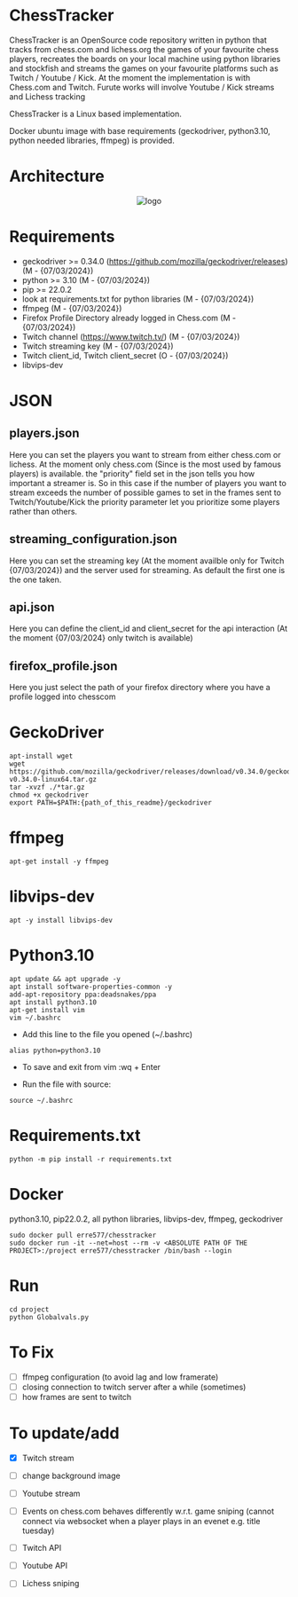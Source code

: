 # ChessTracker

ChessTracker is an OpenSource code repository written in python that tracks from chess.com and lichess.org the games of your favourite chess players,
recreates the boards on your local machine using python libraries and stockfish and streams the games on your favourite platforms such as Twitch / Youtube / Kick.
At the moment the implementation is with Chess.com and Twitch.
Furute works will involve Youtube / Kick streams and Lichess tracking

ChessTracker is a Linux based implementation.

Docker ubuntu image with base requirements (geckodriver, python3.10, python needed libraries, ffmpeg) is provided.

# Architecture

<p align="center">
  <img src="https://i.ibb.co/Pjp9y2y/chesstracker.png" alt="logo">
</p>

# Requirements

- geckodriver >= 0.34.0 (https://github.com/mozilla/geckodriver/releases) (M - {07/03/2024})
- python >= 3.10 (M - {07/03/2024})
- pip >= 22.0.2
- look at requirements.txt for python libraries (M - {07/03/2024})
- ffmpeg (M - {07/03/2024})
- Firefox Profile Directory already logged in Chess.com (M - {07/03/2024})
- Twitch channel (https://www.twitch.tv/) (M - {07/03/2024})
- Twitch streaming key (M - {07/03/2024})
- Twitch client_id, Twitch client_secret (O - {07/03/2024})
- libvips-dev

# JSON

## players.json

Here you can set the players you want to stream from either chess.com or lichess.
At the moment only chess.com (Since is the most used by famous players) is available.
the "priority" field set in the json tells you how important a streamer is. So in this case if the number of players you want to stream
exceeds the number of possible games to set in the frames sent to Twitch/Youtube/Kick the priority parameter let you prioritize some players rather than others.

## streaming_configuration.json  

Here you can set the streaming key (At the moment availble only for Twitch {07/03/2024}) and the server used for streaming.
As default the first one is the one taken.

## api.json

Here you can define the client_id and client_secret for the api interaction (At the moment {07/03/2024} only twitch is available)

## firefox_profile.json

Here you just select the path of your firefox directory where you have a profile logged into chesscom


# GeckoDriver

```
apt-install wget
wget https://github.com/mozilla/geckodriver/releases/download/v0.34.0/geckodriver-v0.34.0-linux64.tar.gz
tar -xvzf ./*tar.gz
chmod +x geckodriver
export PATH=$PATH:{path_of_this_readme}/geckodriver
```

# ffmpeg

```
apt-get install -y ffmpeg
```

# libvips-dev

```
apt -y install libvips-dev
```

# Python3.10

```
apt update && apt upgrade -y
apt install software-properties-common -y
add-apt-repository ppa:deadsnakes/ppa
apt install python3.10
apt-get install vim
vim ~/.bashrc
```

- Add this line to the file you opened (~/.bashrc)
```
alias python=python3.10
```

- To save and exit from vim :wq + Enter

- Run the file with source:
```
source ~/.bashrc
```

# Requirements.txt

```
python -m pip install -r requirements.txt
```

# Docker

python3.10, pip22.0.2, all python libraries, libvips-dev, ffmpeg, geckodriver

```
sudo docker pull erre577/chesstracker
sudo docker run -it --net=host --rm -v <ABSOLUTE PATH OF THE PROJECT>:/project erre577/chesstracker /bin/bash --login
```

# Run

```
cd project
python Globalvals.py
```

# To Fix

 - [ ] ffmpeg configuration (to avoid lag and low framerate)
 - [ ] closing connection to twitch server after a while (sometimes)
 - [ ] how frames are sent to twitch

# To update/add
 - [x] Twitch stream
 - [ ] change background image
 - [ ] Youtube stream
 - [ ] Events on chess.com behaves differently w.r.t. game sniping (cannot connect via websocket when a player plays in an evenet e.g. title tuesday)
 - [ ] Twitch API
 - [ ] Youtube API
 - [ ] Lichess sniping
 

